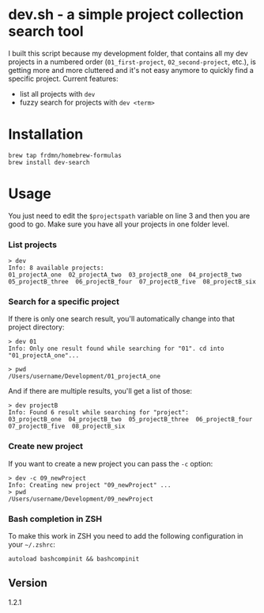 dev.sh - a simple project collection search tool  
=============================================

I built this script because my development folder, that contains all my dev projects in a numbered order (`01_first-project`, `02_second-project`, etc.), is getting more and more cluttered and it's not easy anymore to quickly find a specific project. Current features:

* list all projects with `dev`
* fuzzy search for projects with `dev <term>`

# Installation

    brew tap frdmn/homebrew-formulas
    brew install dev-search

# Usage

You just need to edit the `$projectspath` variable on line 3 and then you are good to go. Make sure you have all your projects in one folder level.

### List projects

    > dev  
    Info: 8 available projects:
    01_projectA_one  02_projectA_two  03_projectB_one  04_projectB_two  05_projectB_three  06_projectB_four  07_projectB_five  08_projectB_six

### Search for a specific project

If there is only one search result, you'll automatically change into that project directory:

    > dev 01
    Info: Only one result found while searching for "01". cd into "01_projectA_one"...

    > pwd
    /Users/username/Development/01_projectA_one

And if there are multiple results, you'll get a list of those:

    > dev projectB
    Info: Found 6 result while searching for "project":
    03_projectB_one  04_projectB_two  05_projectB_three  06_projectB_four  07_projectB_five  08_projectB_six

### Create new project

If you want to create a new project you can pass the `-c` option:

    > dev -c 09_newProject 
    Info: Creating new project "09_newProject" ...
    > pwd
    /Users/username/Development/09_newProject

### Bash completion in ZSH

To make this work in ZSH you need to add the following configuration in your `~/.zshrc`:

    autoload bashcompinit && bashcompinit

## Version

1.2.1
